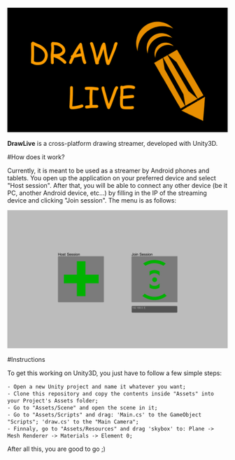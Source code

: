 ![DrawLive Splash](/Assets/Resources/Splash.png?raw=true)

**DrawLive** is a cross-platform drawing streamer, developed with Unity3D.

#How does it work?

Currently, it is meant to be used as a streamer by Android phones and tablets. 
You open up the application on your preferred device and select "Host session". After that, you will be able to connect any other device (be it PC, another Android device, etc...) by filling in the IP of the streaming device and clicking "Join session".
The menu is as follows:

<p align="center">
  <img src="/Screenshots/Menu.png?raw=true" alt="Menu preview"/>
</p>

#Instructions

To get this working on Unity3D, you just have to follow a few simple steps:

	- Open a new Unity project and name it whatever you want;
	- Clone this repository and copy the contents inside "Assets" into your Project's Assets folder;
	- Go to "Assets/Scene" and open the scene in it;
	- Go to "Assets/Scripts" and drag: 'Main.cs' to the GameObject "Scripts"; 'draw.cs' to the "Main Camera";
	- Finnaly, go to "Assets/Resources" and drag 'skybox' to: Plane -> Mesh Renderer -> Materials -> Element 0;

After all this, you are good to go ;)

